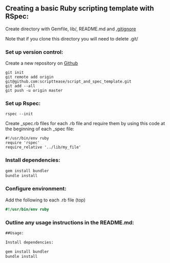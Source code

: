 ## Creating a basic Ruby scripting template with RSpec:

Create directory with Gemfile, lib/, README.md and [.gitignore]("https://github.com/github/gitignore/blob/master/Ruby.gitignore")

Note that if you clone this directory you will need to delete .git/


### Set up version control:
Create a new repository on [Github]("https://github.com/") 

```
git init
git remote add origin git@github.com:scripttease/script_and_spec_template.git
git add --all
git push -u origin master
```


### Set up Rspec:

```
rspec --init
```

Create _spec.rb files for each .rb file and require them by using this code
at the beginning of each _spec file:

```
#!/usr/bin/env ruby
require 'rspec'
require_relative '../lib/my_file'
```

### Install dependencies:

```sh
gem install bundler
bundle install
```

### Configure environment:

Add the following to each .rb file (top)

```ruby
#!/usr/bin/env ruby
```

### Outline any usage instructions in the README.md:

```md
##Usage:

Install dependencies:
```

```sh
gem install bundler
bundle install
```
